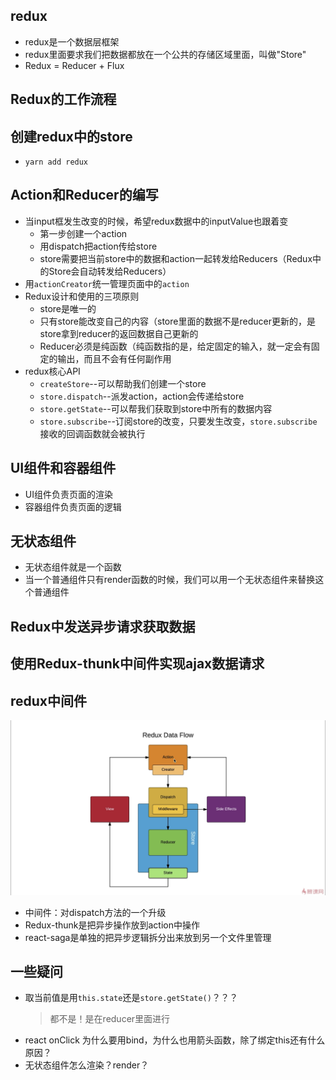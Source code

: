 ## redux
- redux是一个数据层框架
- redux里面要求我们把数据都放在一个公共的存储区域里面，叫做"Store"
- Redux = Reducer + Flux

## Redux的工作流程

## 创建redux中的store
- `yarn add redux`

## Action和Reducer的编写
- 当input框发生改变的时候，希望redux数据中的inputValue也跟着变
  - 第一步创建一个action
  - 用dispatch把action传给store
  - store需要把当前store中的数据和action一起转发给Reducers（Redux中的Store会自动转发给Reducers）
- 用`actionCreator`统一管理页面中的`action`
- Redux设计和使用的三项原则
  - store是唯一的
  - 只有store能改变自己的内容（store里面的数据不是reducer更新的，是store拿到reducer的返回数据自己更新的
  - Reducer必须是纯函数（纯函数指的是，给定固定的输入，就一定会有固定的输出，而且不会有任何副作用
- redux核心API
  - `createStore`--可以帮助我们创建一个store
  - `store.dispatch`--派发action，action会传递给store
  - `store.getState`--可以帮我们获取到store中所有的数据内容
  - `store.subscribe`--订阅store的改变，只要发生改变，`store.subscribe`接收的回调函数就会被执行
## UI组件和容器组件
- UI组件负责页面的渲染
- 容器组件负责页面的逻辑 
## 无状态组件
- 无状态组件就是一个函数
- 当一个普通组件只有render函数的时候，我们可以用一个无状态组件来替换这个普通组件
## Redux中发送异步请求获取数据
## 使用Redux-thunk中间件实现ajax数据请求
## redux中间件
![alt redux-data-flow](https://github.com/festina-lente-z/todolist-new/blob/todolist-redux-advanced/public/redux-data-flow.jpg)
- 中间件：对dispatch方法的一个升级
- Redux-thunk是把异步操作放到action中操作
- react-saga是单独的把异步逻辑拆分出来放到另一个文件里管理
## 一些疑问
- 取当前值是用`this.state`还是`store.getState()`？？？
  > 都不是！是在reducer里面进行
- react onClick 为什么要用bind，为什么也用箭头函数，除了绑定this还有什么原因？
- 无状态组件怎么渲染？render？


